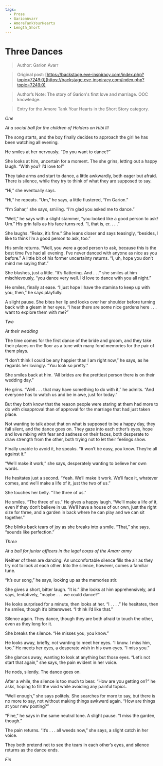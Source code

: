 ```yaml
---
tags:
  - Prose
  - GarionAvarr
  - AmoreTankYourHearts
  - Length_Short
---
```


# Three Dances

> Author: Garion Avarr

> Original post: [https://backstage.eve-inspiracy.com/index.php?topic=7249.0](https://backstage.eve-inspiracy.com/index.php?topic=7249.0)

> Author’s Note: The story of Garion's first love and marriage.  OOC knowledge.

> Entry for the Amore Tank Your Hearts in the Short Story category.


*One*

*At a social ball for the children of Holders on Hibi III*

The song starts, and the boy finally decides to approach the girl he has been watching all evening.

He smiles at her nervously.  “Do you want to dance?”

She looks at him, uncertain for a moment.  The she grins, letting out a happy laugh.  “With you?  I’d love to!”

They take arms and start to dance, a little awkwardly, both eager but afraid.  There is silence, while they try to think of what they are supposed to say.

“Hi,” she eventually says.

“Hi,” he repeats.  “Um,” he says, a little flustered, “I’m Garion.”

“I’m Sahar,” she says, smiling.  “I’m glad you asked me to dance.”

“Well,” he says with a slight stammer, “you looked like a good person to ask!  Um.”  His grin falls as his face turns red.  “I, that is, er. . . .”

She laughs.  “Relax, it’s fine.”  She leans closer and says teasingly, “besides, I like to think I’m a good person to ask, too.”

His smile returns.  “Well, you were a good person to ask, because this is the best time I’ve had all evening.  I’ve never danced with anyone as nice as you before.”  A little bit of his former uncertainty returns.  “I, uh, hope you don’t mind me saying that.”

She blushes, just a little.  “It’s flattering.  And . . .” she smiles at him mischievously, “you dance very well.  I’d love to dance with you all night.”

He smiles, finally at ease.  “I just hope I have the stamina to keep up with you, then,” he says playfully.

A slight pause.  She bites her lip and looks over her shoulder before turning back with a gleam in her eyes.  “I hear there are some nice gardens here . . . want to explore them with me?”


*Two*

*At their wedding*

The time comes for the first dance of the bride and groom, and they take their places on the floor as a tune with many fond memories for the pair of them plays.

“I don’t think I could be any happier than I am right now,” he says, as he regards her lovingly.  “You look so pretty.”

She smiles back at him.  “All brides are the prettiest person there is on their wedding day.”

He grins.  “Well . . . that may have something to do with it,” he admits.  “And everyone has to watch us and be in awe, just for today.”

But they both know that the reason people were staring at them had more to do with disapproval than of approval for the marriage that had just taken place.

Not wanting to talk about that on what is supposed to be a happy day, they fall silent, and the dance goes on.  They gaze into each other’s eyes, hope and love mixing with fear and sadness on their faces, both desperate to draw strength from the other, both trying not to let their feelings show.

Finally unable to avoid it, he speaks.  “It won’t be easy, you know.  They’re all against it.”

“We’ll make it work,” she says, desperately wanting to believe her own words.

He hesitates just a second.  “Yeah.  We’ll make it work.  We’ll face it, whatever comes, and we’ll make a life of it, just the two of us.”

She touches her belly.  “The three of us.”

He smiles.  “The three of us.”  He gives a happy laugh.  “We’ll make a life of it, even if they don’t believe in us.  We’ll have a house of our own, just the right size for three, and a garden in back where he can play and we can sit together.”

She blinks back tears of joy as she breaks into a smile.  “That,” she says, “sounds like perfection.”


*Three*

*At a ball for junior officers in the legal corps of the Amarr army*

Neither of them are dancing.  An uncomfortable silence fills the air as they try not to look at each other.  Into the silence, however, comes a familiar tune.

“It’s our song,” he says, looking up as the memories stir.

She gives a short, bitter laugh.  “It is.”  She looks at him apprehensively, and says, tentatively, “maybe . . . we could dance?”

He looks surprised for a minute, then looks at her.  “I . . . .”  He hesitates, then he smiles, though it’s bittersweet.  “I think I’d like that.”

Silence again.  They dance, though they are both afraid to touch the other, even as they long for it.

She breaks the silence.  “He misses you, you know.”

He looks away, briefly, not wanting to meet her eyes.  “I know.  I miss him, too.”  He meets her eyes, a desperate wish in his own eyes.  “I miss you.”

She glances away, wanting to look at anything but those eyes.  “Let’s not start that again,” she says, the pain evident in her voice.

He nods, silently.  The dance goes on.

After a while, the silence is too much to bear.  “How are you getting on?” he asks, hoping to fill the void while avoiding any painful topics.

“Well enough,” she says politely.  She searches for more to say, but there is no more to say, not without making things awkward again.  “How are things at your new posting?”

“Fine,” he says in the same neutral tone.  A slight pause.  “I miss the garden, though.”

The pain returns.  “It’s . . . all weeds now,” she says, a slight catch in her voice.

They both pretend not to see the tears in each other’s eyes, and silence returns as the dance ends.

*Fin*